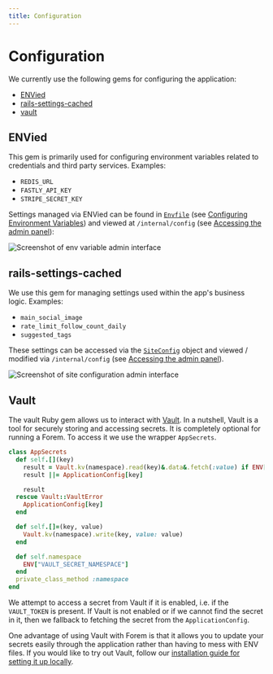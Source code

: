```yaml
---
title: Configuration
---
```


# Configuration

We currently use the following gems for configuring the application:

- [ENVied](https://github.com/eval/envied)
- [rails-settings-cached](https://github.com/huacnlee/rails-settings-cached)
- [vault](https://github.com/hashicorp/vault-ruby)

## ENVied

This gem is primarily used for configuring environment variables related to
credentials and third party services. Examples:

- `REDIS_URL`
- `FASTLY_API_KEY`
- `STRIPE_SECRET_KEY`

Settings managed via ENVied can be found in
[`Envfile`](https://github.com/letsbuildgg/dev.to/blob/master/Envfile) (see
[Configuring Environment Variables](../getting-started/config-env.md)) and
viewed at `/internal/config` (see [Accessing the admin panel](./admin.md)):

![Screenshot of env variable admin interface](https://user-images.githubusercontent.com/47985/73627243-67d41f80-467e-11ea-9121-221275ff8a89.png)

## rails-settings-cached

We use this gem for managing settings used within the app's business logic.
Examples:

- `main_social_image`
- `rate_limit_follow_count_daily`
- `suggested_tags`

These settings can be accessed via the
[`SiteConfig`](https://github.com/letsbuildgg/dev.to/blob/master/app/models/site_config.rb)
object and viewed / modified via `/internal/config` (see
[Accessing the admin panel](./admin.md)).

![Screenshot of site configuration admin interface](https://user-images.githubusercontent.com/47985/73627238-6276d500-467e-11ea-8724-afb703f056bc.png)

## Vault

The vault Ruby gem allows us to interact with
[Vault](https://www.vaultproject.io/docs/what-is-vault). In a nutshell, Vault is
a tool for securely storing and accessing secrets. It is completely optional for
running a Forem. To access it we use the wrapper `AppSecrets`.

```ruby
class AppSecrets
  def self.[](key)
    result = Vault.kv(namespace).read(key)&.data&.fetch(:value) if ENV["VAULT_TOKEN"].present?
    result ||= ApplicationConfig[key]

    result
  rescue Vault::VaultError
    ApplicationConfig[key]
  end

  def self.[]=(key, value)
    Vault.kv(namespace).write(key, value: value)
  end

  def self.namespace
    ENV["VAULT_SECRET_NAMESPACE"]
  end
  private_class_method :namespace
end
```

We attempt to access a secret from Vault if it is enabled, i.e. if the
`VAULT_TOKEN` is present. If Vault is not enabled or if we cannot find the
secret in it, then we fallback to fetching the secret from the
`ApplicationConfig`.

One advantage of using Vault with Forem is that it allows you to update your
secrets easily through the application rather than having to mess with ENV
files. If you would like to try out Vault, follow our
[installation guide for setting it up locally](/installation/vault).
